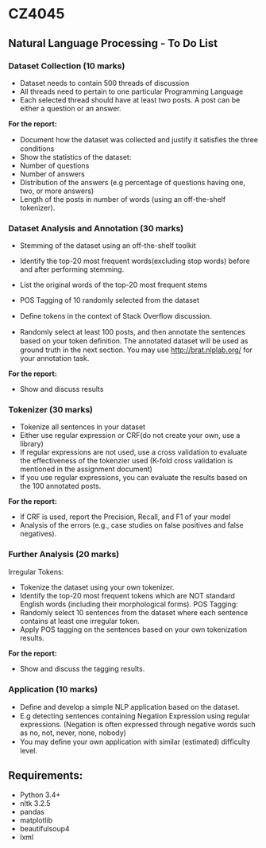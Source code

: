 # CZ4045
## Natural Language Processing - To Do List

### <b>Dataset Collection (10 marks)</b> 
- Dataset needs to contain 500 threads of discussion
- All threads need to pertain to one particular Programming Language
- Each selected thread should have at least two posts. A post can be either a question or an answer.

<b>For the report:</b>
- Document how the dataset was collected and justify it satisﬁes the three conditions 
- Show the statistics of the dataset:
- Number of questions
- Number of answers
- Distribution of the answers (e.g percentage of questions having one, two, or more answers) 
- Length of the posts in number of words (using an off-the-shelf tokenizer).
          

### <b> Dataset Analysis and Annotation (30 marks) </b>
- Stemming of the dataset using an off-the-shelf toolkit
- Identify the top-20 most frequent words(excluding stop words) before and after performing stemming.
- List the original words of the top-20 most frequent stems

- POS Tagging of 10 randomly selected from the dataset 
- Deﬁne tokens in the context of Stack Overﬂow discussion. 

- Randomly select at least 100 posts, and then annotate the sentences based on your token deﬁnition. 
The annotated dataset will be used as ground truth in the next section. You may use http://brat.nlplab.org/ for your annotation task.

<b>For the report:</b>
- Show and discuss results


### <b>Tokenizer (30 marks)</b> 
- Tokenize all sentences in your dataset
- Either use regular expression or CRF(do not create your own, use a library)
- If regular expressions are not used, use a cross validation to evaluate the effectiveness of the tokenzier used (K-fold cross validation is mentioned in the assignment document)
- If you use regular expressions, you can evaluate the results based on the 100 annotated posts. 

<b>For the report:</b>
- If CRF is used, report the Precision, Recall, and F1 of your model
- Analysis of the errors (e.g., case studies on false positives and false negatives).


### <b>Further Analysis (20 marks)</b>
Irregular Tokens:
- Tokenize the dataset using your own tokenizer. 
- Identify the top-20 most frequent tokens which are NOT standard English words (including their morphological forms). 
POS Tagging: 
- Randomly select 10 sentences from the dataset where each sentence contains at least one irregular token. 
- Apply POS tagging on the sentences based on your own tokenization results. 

<b>For the report:</b>
- Show and discuss the tagging results.


### <b>Application (10 marks)</b>
- Deﬁne and develop a simple NLP application based on the dataset. 
- E.g detecting sentences containing Negation Expression using regular expressions. 
(Negation is often expressed through negative words such as no, not, never, none, nobody) 
- You may deﬁne your own application with similar (estimated) difﬁculty level.


## Requirements:
- Python 3.4+
- nltk 3.2.5
- pandas
- matplotlib
- beautifulsoup4
- lxml



